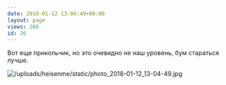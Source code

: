```yaml
---
date: 2018-01-12 13:04:49+00:00
layout: page
views: 266
id: 26
---
```


Вот еще прикольчик, но это очевидно не наш уровень, бум стараться лучше.



![/uploads/heisenme/static/photo_2018-01-12_13-04-49.jpg](/uploads/heisenme/static/photo_2018-01-12_13-04-49.jpg)
